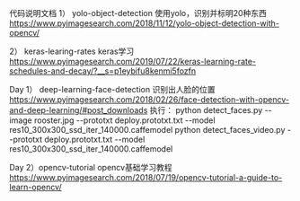 代码说明文档
1）	yolo-object-detection 
    使用yolo，识别并标明20种东西
    https://www.pyimagesearch.com/2018/11/12/yolo-object-detection-with-opencv/

2）	keras-learing-rates
    keras学习
    https://www.pyimagesearch.com/2019/07/22/keras-learning-rate-schedules-and-decay/?__s=p1eybifu8kenmi5fozfn
    
Day 1）	deep-learning-face-detection
    识别出人脸的位置
    https://www.pyimagesearch.com/2018/02/26/face-detection-with-opencv-and-deep-learning/#post_downloads
    执行：
    python detect_faces.py --image rooster.jpg --prototxt deploy.prototxt.txt --model res10_300x300_ssd_iter_140000.caffemodel
    python detect_faces_video.py --prototxt deploy.prototxt.txt --model res10_300x300_ssd_iter_140000.caffemodel

Day 2）opencv-tutorial
    opencv基础学习教程
    https://www.pyimagesearch.com/2018/07/19/opencv-tutorial-a-guide-to-learn-opencv/
 
